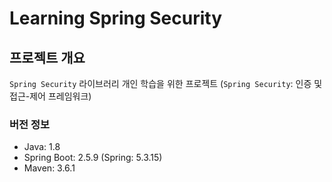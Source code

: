 # Learning Spring Security

## 프로젝트 개요

`Spring Security` 라이브러리 개인 학습을 위한 프로젝트 (`Spring Security`: 인증 및 접근-제어 프레임워크)

### 버전 정보

- Java: 1.8
- Spring Boot: 2.5.9 (Spring: 5.3.15)
- Maven: 3.6.1
